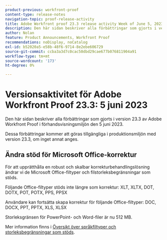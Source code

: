```yaml
---
product-previous: workfront-proof
content-type: release-notes
navigation-topic: proof-release-activity
title: Adobe Workfront proof 23.3 release activity Week of June 5, 2023
description: Den här sidan beskriver alla förbättringar som gjorts i version 23.3 av Adobe Workfront Proof i förhandsvisningsmiljön. Dessa förbättringar kommer att göras tillgängliga i produktionsmiljön den 5 juni 2023.
author: Nolan
feature: Product Announcements, Workfront Proof
recommendations: noDisplay, noCatalog
exl-id: b52020a5-e58b-48f6-9714-8e2ebe606729
source-git-commit: ccba3a3d7c0cac50dbd29cae677b076811904a91
workflow-type: tm+mt
source-wordcount: '173'
ht-degree: 0%

---
```


# Versionsaktivitet för Adobe Workfront Proof 23.3: 5 juni 2023

Den här sidan beskriver alla förbättringar som gjorts i version 23.3 av Adobe Workfront Proof i förhandsvisningsmiljön den 5 juni 2023.

Dessa förbättringar kommer att göras tillgängliga i produktionsmiljön med version 23.3, om inget annat anges.

## Ändra stöd för Microsoft Office-korrektur

För att upprätthålla en robust och skalbar korrekturbehandlingslösning ändrar vi de Microsoft Office-filtyper och filstorleksbegränsningar som stöds.

Följande Office-filtyper stöds inte längre som korrektur:
XLT, XLTX, DOT, DOTX, POT, POTX, PPS, PPSX

Användare kan fortsätta skapa korrektur för följande Office-filtyper:
DOC, DOCX, PPT, PPTX, XLS, XLSX

Storleksgränsen för PowerPoint- och Word-filer är nu 512 MB.

Mer information finns i [Översikt över språkfiltyper och storleksbegränsningar som stöds](/help/quicksilver/review-and-approve-work/proofing/proofing-overview/supported-proofing-file-types.md).
